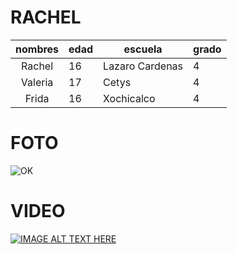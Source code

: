 # RACHEL
| nombres | edad | escuela         | grado |
|:-------:|------|-----------------|-------|
|  Rachel | 16   | Lazaro Cardenas | 4     |
| Valeria | 17   | Cetys           | 4     |
|  Frida  | 16   | Xochicalco      | 4     |

# FOTO
![OK](https://cdn.pixabay.com/photo/2016/08/09/17/52/instagram-1581266_960_720.jpg)

# VIDEO
[![IMAGE ALT TEXT HERE](https://img.youtube.com/vi/8jzDnsjYv9A/0.jpg)](https://www.youtube.com/watch?v=8jzDnsjYv9A)


